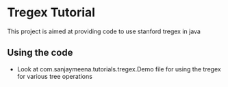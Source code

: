 Tregex Tutorial  
======================

This project is aimed at providing code to use stanford tregex in  java 


Using the code
-----------------

- Look at com.sanjaymeena.tutorials.tregex.Demo file for using the tregex for various tree operations

